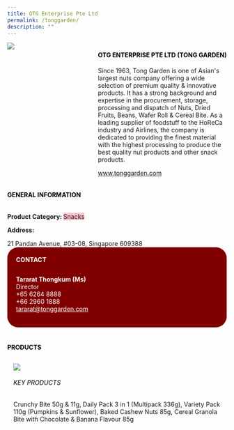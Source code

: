 ```yaml
---
title: OTG Enterprise Pte Ltd
permalink: /tonggarden/
description: ""
---
```

<head>
	<div class="flex-paragraph">
		<!--hi there! this is a comment and will provide you with instructional guides-->
		<!--insert booth number here!-->
		<p style="text-transform: uppercase"></p></div>
			<div class="flex-container" style="display: flex; flex-wrap: wrap;">
				<!--insert DOWNLOAD link of company logo between the " marks!-->
			<div class="card sgds" style="flex: 1 1 40%; display: block;"><img src="https://drive.google.com/uc?export=download&id=1btPY23smyG_Y02KSI1KF9ZD0tPhiJwq3"></div>
	<div class="card-sgds" style="flex: 1 1 58%; display: block; margin-left: 3px">
		<h4 style="text-transform: uppercase; color: black;"><!--insert the exhibitor's name between the <b> tags here--><b>OTG Enterprise Pte Ltd (Tong Garden)</b></h4><!--insert the exhibitor's description between the <p> tags here-->
		<p>Since 1963, Tong Garden is one of Asian's largest nuts company
offering a wide selection of premium quality & innovative products. It
has a strong background and expertise in the procurement, storage,
processing and dispatch of Nuts, Dried Fruits, Beans, Wafer Roll &
Cereal Bite. As a leading supplier of foodstuff to the HoReCa industry
and Airlines, the company is dedicated to providing the finest
material with the highest processing to produce the best quality nut
products and other snack products.</p>
		<!--insert the exhibitor's website link, making sure there is "https:// www." present please. make sure the entire https link goes in between the " marks-->
		<p><a href="https://www.tonggarden.com" target="_blank"><!--insert the www website link here (no need for https)-->www.tonggarden.com</a></p>
	</div>
</div>
</head>

<body>
	<h4 style="text-transform: uppercase; color: black;"><b>General Information</b></h4>
		<div class="flex-container" style="display: flex; flex-wrap: wrap;">
			<div class="card sgds" style="flex: 1 1 65%; display: block; align-self: stretch">
			<div class="flex-paragraph">
			<p><b>Product Category: </b><span style=" background-color: pink; border-radius: 10 px;"><!--insert the exhibitor's pdt cat between the <p> tags here-->Snacks</span></p> 
				<p><b></b><!--insert all the exhibitor's certifications between the </b> and </p> here--></p>
			<p><b></b><!--insert all the exhibitor's export markets between the </b> and </p> here--></p>
			<p style="margin-bottom: 10px;"><b> </b><!--insert all the exhibitor's potential business partners between the </b> and </p> here--></p>
				<p><b>Address: </b><!--insert all the exhibitor's address the </b> and </p> here--></p> 21 Pandan Avenue, #03-08, Singapore 609388
			</div>
		</div>
		<div class="card sgds" style="flex: 1 1 35%; padding: 10px; display: block; background-color: maroon; border-radius: 25px; align-self: center;">
		<h4 style="color: white; margin-top: 10px; margin-left: 10px;">CONTACT</h4>
		<div class="flex-paragraph">
			<!--replace with exhibitor's: -->
			<p style="padding: 10px; color: white;"><b><!-- POC name-->Tararat Thongkum (Ms)</b><br><!-- designation-->Director<br><!--contact number-->+65 6264 8888<br><!--contact number-->+66 2960 1888<br><!-- for linking purposes, insert their email after "mailto:"...--><a href="mailto:tararat@tonggarden.com" style="color: white;"><!--...and also include the display email before </a> here-->tararat@tonggarden.com</a></p>
		</div>
			</div>
		</div>
	<br>
		<h4 style="text-transform: uppercase; color: black;"><b>products</b></h4>
<div style="display: flex; flex-wrap: wrap;">
  <div class="card sgds" style="flex: 1 1 47%; margin: 10px; display: block;"><!--insert the exhibitor's DOWNLOAD image for product between the " marks here-->
	<div class="flex-image" style="display: block;"><img src="https://drive.google.com/uc?export=download&id=1nr7ndza5xZLyArtDHCuevqA0lW7sNySl"></div>
	<div class="flex-paragraph">
		<h6 style="text-transform: uppercase; color: black;"><!--insert product name before </h6> and product description after <p>-->Key Products</h6>
Crunchy Bite 50g & 11g, Daily Pack 3 in 1 (Multipack 336g),
Variety Pack 110g (Pumpkins & Sunflower), Baked Cashew Nuts
85g, Cereal Granola Bite with Chocolate & Banana Flavour 85g


</p></div>